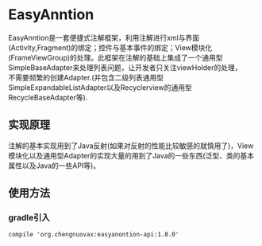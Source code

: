 # EasyAnntion
EasyAnntion是一套便捷式注解框架，利用注解进行xml与界面(Activity,Fragment)的绑定；控件与基本事件的绑定；View模块化<br>(FrameViewGroup)的处理。此框架在注解的基础上集成了一个通用型SimpleBaseAdapter来处理列表问题，让开发者只关注viewHolder的处理，<br>
不需要频繁的创建Adapter.(并包含二级列表通用型SimpleExpandableListAdapter以及Recyclerview的通用型RecycleBaseAdapter等).
## 实现原理
注解的基本实现用到了Java反射(如果对反射的性能比较敏感的就慎用了)，View模块化以及通用型Adapter的实现大量的用到了Java的一些东西(泛型、类的基本属性以及Java的一些API等)。
## 使用方法
### gradle引入
	compile 'org.chengnuovax:easyanontion-api:1.0.0'